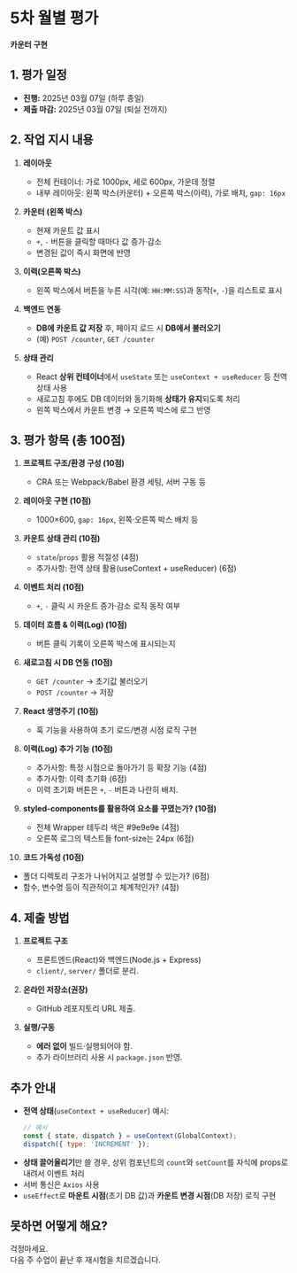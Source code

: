 # 5차 월별 평가

**카운터 구현**

## 1. 평가 일정

- **진행:** 2025년 03월 07일 (하루 종일)
- **제출 마감:** 2025년 03월 07일 (퇴실 전까지)

## 2. 작업 지시 내용

1. **레이아웃**

   - 전체 컨테이너: 가로 1000px, 세로 600px, 가운데 정렬
   - 내부 레이아웃: 왼쪽 박스(카운터) + 오른쪽 박스(이력), 가로 배치, `gap: 16px`

2. **카운터 (왼쪽 박스)**

   - 현재 카운트 값 표시
   - `+`, `-` 버튼을 클릭할 때마다 값 증가·감소
   - 변경된 값이 즉시 화면에 반영

3. **이력(오른쪽 박스)**

   - 왼쪽 박스에서 버튼을 누른 시각(예: `HH:MM:SS`)과 동작(`+`, `-`)을 리스트로 표시

4. **백엔드 연동**

   - **DB에 카운트 값 저장** 후, 페이지 로드 시 **DB에서 불러오기**
   - (예) `POST /counter`, `GET /counter`

5. **상태 관리**

   - React **상위 컨테이너**에서 `useState` 또는 `useContext + useReducer` 등 전역 상태 사용
   - 새로고침 후에도 DB 데이터와 동기화해 **상태가 유지**되도록 처리
   - 왼쪽 박스에서 카운트 변경 → 오른쪽 박스에 로그 반영

## 3. 평가 항목 (총 100점)

1. **프로젝트 구조/환경 구성 (10점)**

   - CRA 또는 Webpack/Babel 환경 세팅, 서버 구동 등

2. **레이아웃 구현 (10점)**

   - 1000×600, `gap: 16px`, 왼쪽·오른쪽 박스 배치 등

3. **카운트 상태 관리 (10점)**

   - `state`/`props` 활용 적절성 (4점)
   - 추가사항: 전역 상태 활용(useContext + useReducer) (6점)

4. **이벤트 처리 (10점)**

   - `+`, `-` 클릭 시 카운트 증가·감소 로직 동작 여부

5. **데이터 흐름 & 이력(Log) (10점)**

   - 버튼 클릭 기록이 오른쪽 박스에 표시되는지 

6. **새로고침 시 DB 연동 (10점)**

   - `GET /counter` → 초기값 불러오기
   - `POST /counter` → 저장

7. **React 생명주기 (10점)**

   - 훅 기능을 사용하여 초기 로드/변경 시점 로직 구현

8. **이력(Log) 추가 기능 (10점)**

   - 추가사항: 특정 시점으로 돌아가기 등 확장 기능 (4점)
   - 추가사항: 이력 초기화 (6점)
   - 이력 초기화 버튼은 `+`, `-` 버튼과 나란히 배치.

9. **styled-components를 활용하여 요소를 꾸몄는가? (10점)**

   - 전체 Wrapper 테두리 색은 #9e9e9e (4점)
   - 오른쪽 로그의 텍스트들 font-size는 24px (6점)

10. **코드 가독성 (10점)**

   - 폴더 디렉토리 구조가 나뉘어지고 설명할 수 있는가? (6점)
   - 함수, 변수명 등이 직관적이고 체계적인가? (4점)
   
## 4. 제출 방법

1. **프로젝트 구조**

   - 프론트엔드(React)와 백엔드(Node.js + Express)
   - `client/`, `server/` 폴더로 분리.

2. **온라인 저장소(권장)**

   - GitHub 레포지토리 URL 제출.

3. **실행/구동**

   - **에러 없이** 빌드·실행되어야 함.
   - 추가 라이브러리 사용 시 `package.json` 반영.

## 추가 안내

- **전역 상태**(`useContext + useReducer`) 예시:
  ```js
  // 예시
  const { state, dispatch } = useContext(GlobalContext);
  dispatch({ type: 'INCREMENT' });
  ```
- **상태 끌어올리기**만 쓸 경우, 상위 컴포넌트의 `count`와 `setCount`를 자식에 props로 내려서 이벤트 처리
- 서버 통신은 `Axios` 사용
- `useEffect`로 **마운트 시점**(초기 DB 값)과 **카운트 변경 시점**(DB 저장) 로직 구현

## 못하면 어떻게 해요?

걱정마세요.  
다음 주 수업이 끝난 후 재시험을 치르겠습니다.